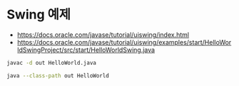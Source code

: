 # Swing 예제

- <https://docs.oracle.com/javase/tutorial/uiswing/index.html>
- <https://docs.oracle.com/javase/tutorial/uiswing/examples/start/HelloWorldSwingProject/src/start/HelloWorldSwing.java>

```bash
javac -d out HelloWorld.java

java --class-path out HelloWorld
```
